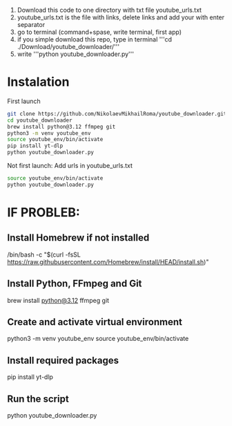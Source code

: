 1. Download this code to one directory with txt file youtube_urls.txt
2. youtube_urls.txt is the file with links, delete links and add your with enter separator
3. go to terminal (command+spase, write terminal, first app)
4. if you simple download this repo, type in terminal
'''cd ./Download/youtube_downloader/'''
5. write
'''python youtube_downloader.py'''

# Instalation

First launch
```bash
git clone https://github.com/NikolaevMikhailRoma/youtube_downloader.git 
cd youtube_downloader
brew install python@3.12 ffmpeg git
python3 -m venv youtube_env
source youtube_env/bin/activate
pip install yt-dlp
python youtube_downloader.py
```

Not first launch:
Add urls in youtube_urls.txt
```bash
source youtube_env/bin/activate
python youtube_downloader.py
```




# IF PROBLEB:
## Install Homebrew if not installed
/bin/bash -c "$(curl -fsSL https://raw.githubusercontent.com/Homebrew/install/HEAD/install.sh)"
## Install Python, FFmpeg and Git
brew install python@3.12 ffmpeg git
## Create and activate virtual environment
python3 -m venv youtube_env
source youtube_env/bin/activate
## Install required packages
pip install yt-dlp
## Run the script
python youtube_downloader.py

